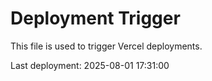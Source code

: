 # Deployment Trigger

This file is used to trigger Vercel deployments.

Last deployment: 2025-08-01 17:31:00